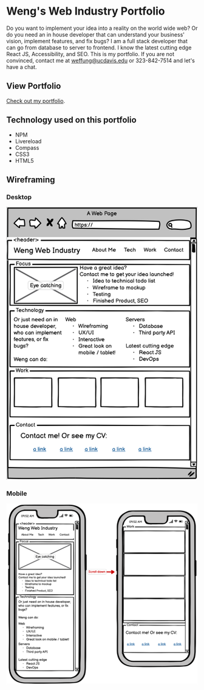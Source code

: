 Weng's Web Industry Portfolio
===
Do you want to implement your idea into a reality on the world wide web? Or do you need an in house developer that can understand your business' vision, implement features, and fix bugs? I am a full stack developer that can go from database to server to frontend. I know the latest cutting edge React JS, Accessibility, and SEO. This is my portfolio. If you are not convinced, contact me at weffung@ucdavis.edu or 323-842-7514 and let's have a chat.

View Portfolio
---
[Check out my portfolio](//siphon880gh.github.io/weng-web-industry-portfolio/).

Technology used on this portfolio
---
- NPM
- Livereload
- Compass
- CSS3
- HTML5

Wireframing
---
### Desktop
![Desktop](README/desktop.png)

### Mobile
![Mobile](README/mobile.png)